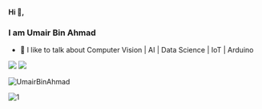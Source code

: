#### Hi 👋,
### I am Umair Bin Ahmad 

- 🌱 I like to talk about Computer Vision | AI | Data Science | IoT | Arduino

![](https://img.shields.io/badge/Pro-Level-blue)
![](https://komarev.com/ghpvc/?username=UmairBinAhmad)

<!--
[![Umair github stats](https://github-readme-stats.vercel.app/api?username=UmairBinAhmad&theme=blue-green&show_icons=true&count_private=true")
-->
<p><img align="center" src="https://github-readme-stats.vercel.app/api?username=UmairBinAhmad&show_icons=true&theme=blue-green" alt="UmairBinAhmad" /></p>

![1](https://github-readme-stats.vercel.app/api/top-langs/?username=UmairBinAhmad&theme=radical)


